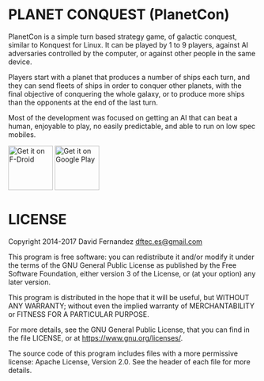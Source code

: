 PLANET CONQUEST (PlanetCon)
===========================

PlanetCon is a simple turn based strategy game, of galactic conquest, similar to 
Konquest for Linux. It can be played by 1 to 9 players, against AI adversaries 
controlled by the computer, or against other people in the same device.

Players start with a planet that produces a number of ships each turn, and they 
can send fleets of ships in order to conquer other planets, with the final 
objective of conquering the whole galaxy, or to produce more ships than the 
opponents at the end of the last turn.

Most of the development was focused on getting an AI that can beat a human, 
enjoyable to play, no easily predictable, and able to run on low spec mobiles.

<a href="https://f-droid.org/repository/browse/?fdid=com.dftec.planetcon" target="_blank">
<img src="https://f-droid.org/badge/get-it-on.png" alt="Get it on F-Droid" height="90"/></a>
<a href="https://play.google.com/store/apps/details?id=com.dftec.planetcon" target="_blank">
<img src="https://play.google.com/intl/en_us/badges/images/generic/en-play-badge.png" alt="Get it on Google Play" height="90"/></a>

# LICENSE

Copyright 2014-2017  David Fernandez <dftec.es@gmail.com>

This program is free software: you can redistribute it and/or modify
it under the terms of the GNU General Public License as published by
the Free Software Foundation, either version 3 of the License, or
(at your option) any later version.

This program is distributed in the hope that it will be useful,
but WITHOUT ANY WARRANTY; without even the implied warranty of
MERCHANTABILITY or FITNESS FOR A PARTICULAR PURPOSE.

For more details, see the GNU General Public License, that you can find 
in the file LICENSE, or at <https://www.gnu.org/licenses/>.

The source code of this program includes files with a more permissive license: 
Apache License, Version 2.0. See the header of each file for more details.
